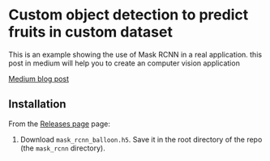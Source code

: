 # Custom object detection to predict fruits in custom dataset 

This is an example showing the use of Mask RCNN in a real application.
this post in medium will help you to create an computer vision application 



[Medium blog post](https://medium.com/@bernardo.acaldas/using-maskrcnn-to-predict-tropical-fruits-in-custom-dataset-4f079d05fbe1)




## Installation
From the [Releases page](https://github.com/matterport/Mask_RCNN/releases) page:
1. Download `mask_rcnn_balloon.h5`. Save it in the root directory of the repo (the `mask_rcnn` directory).
